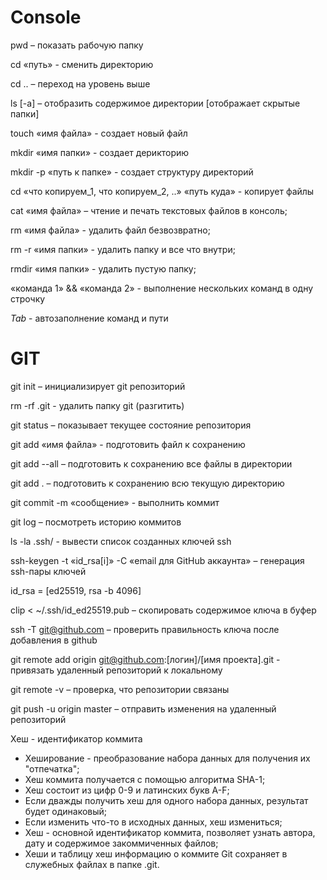 # Console

pwd – показать рабочую папку

cd «путь» - сменить директорию

cd .. – переход на уровень выше

ls [-a] – отобразить содержимое директории [отображает скрытые папки]

touch «имя файла» - создает новый файл

mkdir «имя папки» - создает дерикторию

mkdir -p «путь к папке» - создает структуру директорий

cd «что копируем_1, что копируем_2, ..» «путь куда» - копирует файлы

cat «имя файла» – чтение и печать текстовых файлов в консоль;

rm «имя файла» - удалить файл безвозвратно;

rm -r «имя папки» - удалить папку и все что внутри;

rmdir «имя папки» - удалить пустую папку;

«команда 1» && «команда 2» - выполнение нескольких команд в одну строчку

_Tab_ - автозаполнение команд и пути



# GIT

git init – инициализирует git репозиторий 

rm -rf .git - удалить папку git (разгитить)

git status – показывает текущее состояние репозитория

git add «имя файла» - подготовить файл к сохранению

git add --all – подготовить к сохранению все файлы в директории 

git add . – подготовить к сохранению всю текущую директорию

git commit -m «сообщение» - выполнить коммит

git log – посмотреть историю коммитов

ls -la .ssh/  - вывести список созданных ключей ssh

ssh-keygen -t «id_rsa[i]» -C «email для GitHub аккаунта» – генерация ssh-пары ключей

id_rsa = [ed25519, rsa -b 4096] 

clip < ~/.ssh/id_ed25519.pub – скопировать содержимое ключа в буфер

ssh -T git@github.com – проверить правильность ключа после добавления в github

git remote add origin git@github.com:[логин]/[имя проекта].git - привязать удаленный репозиторий к локальному

git remote -v – проверка, что репозитории связаны

git push -u origin master – отправить изменения на удаленный репозиторий


Хеш - идентификатор коммита

- Хеширование - преобразование набора данных для получения их "отпечатка";
- Хеш коммита получается с помощью алгоритма SHA-1;
- Хеш состоит из цифр 0-9 и латинских букв A-F;
- Если дважды получить хеш для одного набора данных, результат будет одинаковый;
- Если изменить что-то в исходных данных, хеш измениться;
- Хеш - основной идентификатор коммита, позволяет узнать автора, дату и содержимое закоммиченных файлов;
- Хеши и таблицу хеш информацию о коммите Git сохраняет в служебных файлах в папке .git.





 


